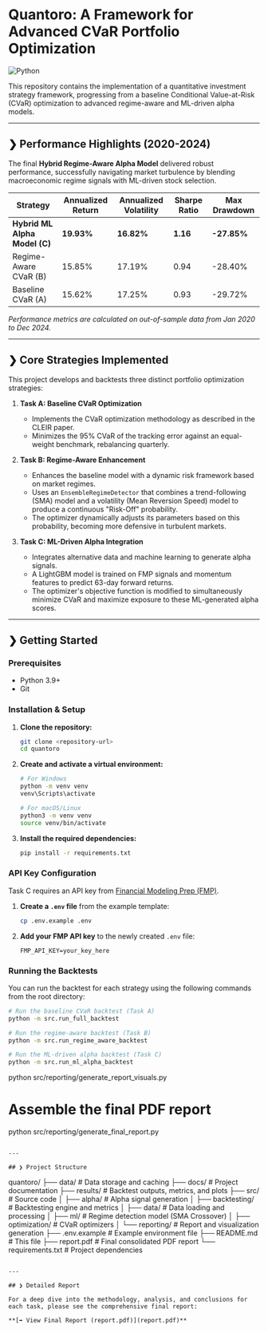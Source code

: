 # Quantoro: A Framework for Advanced CVaR Portfolio Optimization

![Python](https://img.shields.io/badge/python-3.9+-blue.svg)

This repository contains the implementation of a quantitative investment strategy framework, progressing from a baseline Conditional Value-at-Risk (CVaR) optimization to advanced regime-aware and ML-driven alpha models.

---

## ❯ Performance Highlights (2020-2024)

The final **Hybrid Regime-Aware Alpha Model** delivered robust performance, successfully navigating market turbulence by blending macroeconomic regime signals with ML-driven stock selection.

| Strategy                      | Annualized Return | Annualized Volatility | Sharpe Ratio | Max Drawdown |
| ----------------------------- | ----------------- | --------------------- | ------------ | ------------ |
| **Hybrid ML Alpha Model (C)** | **19.93%**        | **16.82%**            | **1.16**     | **-27.85%**  |
| Regime-Aware CVaR (B)         | 15.85%            | 17.19%                | 0.94         | -28.40%      |
| Baseline CVaR (A)             | 15.62%            | 17.25%                | 0.93         | -29.72%      |

*Performance metrics are calculated on out-of-sample data from Jan 2020 to Dec 2024.*

---

## ❯ Core Strategies Implemented

This project develops and backtests three distinct portfolio optimization strategies:

1.  **Task A: Baseline CVaR Optimization**
    - Implements the CVaR optimization methodology as described in the CLEIR paper.
    - Minimizes the 95% CVaR of the tracking error against an equal-weight benchmark, rebalancing quarterly.

2.  **Task B: Regime-Aware Enhancement**
    - Enhances the baseline model with a dynamic risk framework based on market regimes.
    - Uses an `EnsembleRegimeDetector` that combines a trend-following (SMA) model and a volatility (Mean Reversion Speed) model to produce a continuous "Risk-Off" probability.
    - The optimizer dynamically adjusts its parameters based on this probability, becoming more defensive in turbulent markets.

3.  **Task C: ML-Driven Alpha Integration**
    - Integrates alternative data and machine learning to generate alpha signals.
    - A LightGBM model is trained on FMP signals and momentum features to predict 63-day forward returns.
    - The optimizer's objective function is modified to simultaneously minimize CVaR and maximize exposure to these ML-generated alpha scores.

---

## ❯ Getting Started

### Prerequisites
- Python 3.9+
- Git

### Installation & Setup

1.  **Clone the repository:**
    ```bash
    git clone <repository-url>
    cd quantoro
    ```

2.  **Create and activate a virtual environment:**
    ```bash
    # For Windows
    python -m venv venv
    venv\Scripts\activate

    # For macOS/Linux
    python3 -m venv venv
    source venv/bin/activate
    ```

3.  **Install the required dependencies:**
    ```bash
    pip install -r requirements.txt
    ```

### API Key Configuration

Task C requires an API key from [Financial Modeling Prep (FMP)](https://site.financialmodelingprep.com/).

1.  **Create a `.env` file** from the example template:
    ```bash
    cp .env.example .env
    ```
2.  **Add your FMP API key** to the newly created `.env` file:
    ```
    FMP_API_KEY=your_key_here
    ```

### Running the Backtests

You can run the backtest for each strategy using the following commands from the root directory:

```bash
# Run the baseline CVaR backtest (Task A)
python -m src.run_full_backtest

# Run the regime-aware backtest (Task B)
python -m src.run_regime_aware_backtest

# Run the ML-driven alpha backtest (Task C)
python -m src.run_ml_alpha_backtest
```
python src/reporting/generate_report_visuals.py

# Assemble the final PDF report
python src/reporting/generate_final_report.py
```

---

## ❯ Project Structure

```
quantoro/
├── data/               # Data storage and caching
├── docs/               # Project documentation
├── results/            # Backtest outputs, metrics, and plots
├── src/                # Source code
│   ├── alpha/          # Alpha signal generation
│   ├── backtesting/    # Backtesting engine and metrics
│   ├── data/           # Data loading and processing
│   ├── ml/             # Regime detection model (SMA Crossover)
│   ├── optimization/   # CVaR optimizers
│   └── reporting/      # Report and visualization generation
├── .env.example        # Example environment file
├── README.md           # This file
├── report.pdf          # Final consolidated PDF report
└── requirements.txt    # Project dependencies
```

---

## ❯ Detailed Report

For a deep dive into the methodology, analysis, and conclusions for each task, please see the comprehensive final report:

**[➡️ View Final Report (report.pdf)](report.pdf)**
